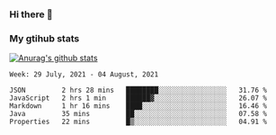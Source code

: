 ### Hi there 👋

### My gtihub stats

[![Anurag's github stats](https://github-readme-stats.vercel.app/api?username=gaozhidong)](https://github.com/gaozhidong/github-readme-stats)

<!--START_SECTION:waka-->
```text
Week: 29 July, 2021 - 04 August, 2021

JSON         2 hrs 28 mins   ████████░░░░░░░░░░░░░░░░░   31.76 % 
JavaScript   2 hrs 1 min     ██████▓░░░░░░░░░░░░░░░░░░   26.07 % 
Markdown     1 hr 16 mins    ████░░░░░░░░░░░░░░░░░░░░░   16.46 % 
Java         35 mins         ██░░░░░░░░░░░░░░░░░░░░░░░   07.58 % 
Properties   22 mins         █▒░░░░░░░░░░░░░░░░░░░░░░░   04.91 % 
```
<!--END_SECTION:waka-->